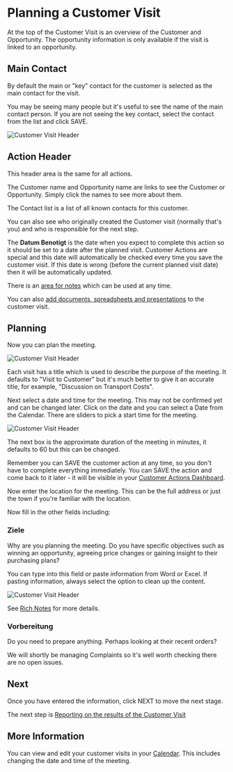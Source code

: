# Planning a Customer Visit

At the top of the Customer Visit is an overview of the Customer and Opportunity.  The opportunity information is only available if the visit is linked to an opportunity.

## Main Contact

By default the main or "key" contact for the customer is selected as the main contact for the visit.

You may be seeing many people but it's useful to see the name of the main contact person.  If you are not seeing the key contact, select the contact from the list and click SAVE.

![Customer Visit Header](Docs/-images/CustomerActions/CustomerVisitHeaderOpportunity.png)

## Action Header 

This header area is the same for all actions.  

The Customer name and Opportunity name are links to see the Customer or Opportunity.  Simply click the names to see more about them.

The Contact list is a list of all known contacts for this customer.

You can also see who originally created the Customer visit (normally that's you) and who is responsible for the next step.

The **Datum Benotigt** is the date when you expect to complete this action so it should be set to a date after the planned visit.  Customer Actions are special and this date will automatically be checked every time you save the customer visit.  If this date is wrong (before the current planned visit date) then it will be automatically updated.

There is an [area for notes](javascript:linkTo("Customer_Action_Notes")) which can be used at any time.

You can also [add documents, spreadsheets and presentations](javascript:linkTo("Customer%20Action%20Documents")) to the customer visit.

## Planning

Now you can plan the meeting.

![Customer Visit Header](Docs/-images/CustomerActions/CustomerVisitPlanning.png)

Each visit has a title which is used to describe the purpose of the meeting.  It defaults to "Visit to Customer" but it's much better to give it an accurate title, for example, "Discussion on Transport Costs".

Next select a date and time for the meeting.  This may not be confirmed yet and can be changed later.  Click on the date and you can select a Date from the Calendar.  There are sliders to pick a start time for the meeting.

![Customer Visit Header](Docs/-images/CustomerActions/CustomerVisitDateTimePicker.png)  

The next box is the approximate duration of the meeting in minutes, it defaults to 60 but this can be changed.

Remember you can SAVE the customer action at any time, so you don't have to complete everything immediately.  You can SAVE the action and come back to it later - it will be visible in your [Customer Actions Dashboard](javascript:linkTo("Actions%20Dashboard")).

Now enter the location for the meeting. This can be the full address or just the town if you're familiar with the location.

Now fill in the other fields including:

### Ziele

Why are you planning the meeting.  Do you have specific objectives such as winning an opportunity, agreeing price changes or gaining insight to their purchasing plans?

You can type into this field or paste information from Word or Excel.  If pasting information, always select the option to clean up the content.

![Customer Visit Header](Docs/-images/CustomerActions/PasteFromWord.png) 

See [Rich Notes](javascript:linkTo("Customer%20Action%20Rich%20Notes")) for more details.

### Vorbereitung

Do you need to prepare anything.  Perhaps looking at their recent orders?

We will shortly be managing Complaints so it's well worth checking there are no open issues.

## Next

Once you have entered the information, click NEXT to move the next stage.

The next step is [Reporting on the results of the Customer Visit](javascript:linkTo("Reporting%20on%20Customer%20Visit"))

## More Information

You can view and edit your customer visits in your [Calendar](javascript:linkTo("Calendar")).  This includes changing the date and time of the meeting.





 







